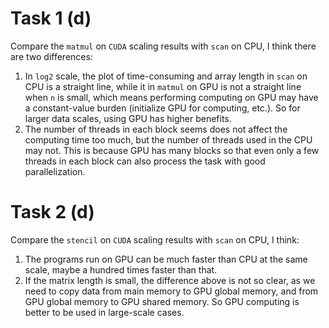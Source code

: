 # Task 1 (d)

Compare the `matmul` on `CUDA` scaling results with `scan` on CPU, I think there are two differences:

1. In `log2` scale, the plot of time-consuming and array length in `scan` on CPU is a straight line, while it in `matmul` on GPU is not a straight line when `n` is small, which means performing computing on GPU may have a constant-value burden (initialize GPU for computing, etc.). So for larger data scales, using GPU has higher benefits.
2. The number of threads in each block seems does not affect the computing time too much, but the number of threads used in the CPU may not. This is because GPU has many blocks so that even only a few threads in each block can also process the task with good parallelization.

# Task 2 (d)

Compare the `stencil` on `CUDA` scaling results with `scan` on CPU, I think:

1. The programs run on GPU can be much faster than CPU at the same scale, maybe a hundred times faster than that.
2. If the matrix length is small, the difference above is not so clear, as we need to copy data from main memory to GPU global memory, and from GPU global memory to GPU shared memory. So GPU computing is better to be used in large-scale cases.